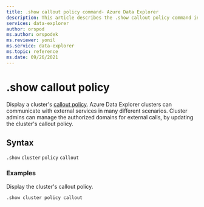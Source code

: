 ```yaml
---
title: .show callout policy command- Azure Data Explorer
description: This article describes the .show callout policy command in Azure Data Explorer.
services: data-explorer
author: orspod
ms.author: orspodek
ms.reviewer: yonil
ms.service: data-explorer
ms.topic: reference
ms.date: 09/26/2021
---
```

# .show callout policy

Display a cluster's [callout policy](calloutpolicy.md). Azure Data Explorer clusters can communicate with external services in many different scenarios. Cluster admins can manage the authorized domains for external calls, by updating the cluster's callout policy.

## Syntax

`.show` `cluster` `policy` `callout` 

### Examples

Display the cluster's callout policy.

```kusto
.show cluster policy callout
```
